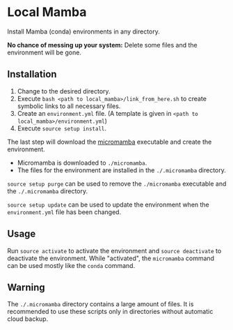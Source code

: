 # Local Mamba

Install Mamba (conda) environments in any directory.

**No chance of messing up your system:** Delete some files and the environment will be gone.

## Installation

1. Change to the desired directory.
2. Execute `bash <path to local_mamba>/link_from_here.sh` to create symbolic links to all necessary files.
3. Create an `environment.yml` file. (A template is given in `<path to local_mamba>/environment.yml`)
4. Execute `source setup install`.

The last step will download the [micromamba](https://mamba.readthedocs.io/en/latest/user_guide/micromamba.html) executable and create the environment.
- Micromamba is downloaded to `./micromamba`.
- The files for the environment are installed in the `./.micromamba` directory.

`source setup purge` can be used to remove the `./micromamba` executable and the `./.micromamba` directory.

`source setup update` can be used to update the environment when the `environment.yml` file has been changed.

## Usage

Run `source activate` to activate the environment and `source deactivate` to deactivate the environment.
While "activated", the `micromamba` command can be used mostly like the `conda` command.

## Warning

The `./.micromamba` directory contains a large amount of files.
It is recommended to use these scripts only in directories without automatic cloud backup.
